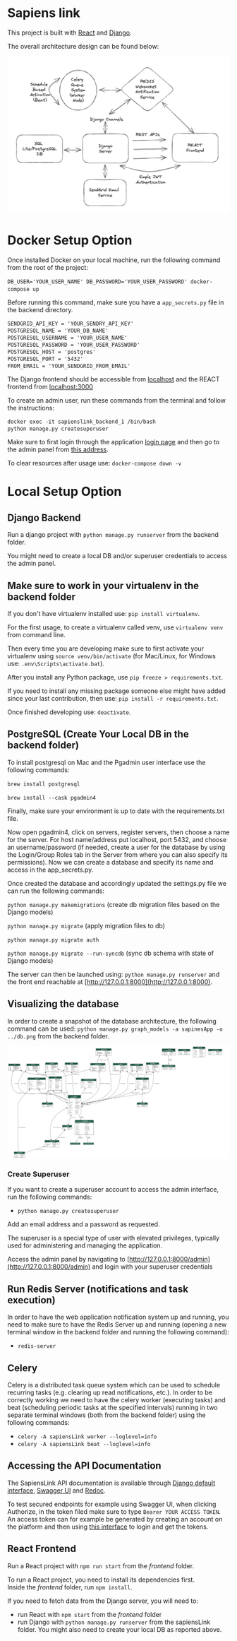 # Sapiens link

This project is built with [React](https://react.dev/) and [Django](https://www.djangoproject.com/).

The overall architecture design can be found below:

![](docs/images/architecture_system.png)

# Docker Setup Option

Once installed Docker on your local machine, run the following command from the root of the project:

`DB_USER='YOUR_USER_NAME' DB_PASSWORD='YOUR_USER_PASSWORD' docker-compose up`

Before running this command, make sure you have a `app_secrets.py` file in the backend directory.

```
SENDGRID_API_KEY = 'YOUR_SENDRY_API_KEY'
POSTGRESQL_NAME = 'YOUR_DB_NAME'
POSTGRESQL_USERNAME = 'YOUR_USER_NAME'
POSTGRESQL_PASSWORD = 'YOUR_USER_PASSWORD'
POSTGRESQL_HOST = 'postgres'
POSTGRESQL_PORT = '5432'
FROM_EMAIL = 'YOUR_SENDGRID_FROM_EMAIL'
```

The Django frontend should be accessible from [localhost](http://localhost/) and the REACT frontend from [localhost:3000](http://localhost:3000/)

To create an admin user, run these commands from the terminal and follow the instructions:

```
docker exec -it sapienslink_backend_1 /bin/bash
python manage.py createsuperuser
```

Make sure to first login through the application [login page](http://localhost/login/) and then go to the admin panel from [this address](http://localhost/admin/).

To clear resources after usage use: `docker-compose down -v`

# Local Setup Option

## Django Backend

Run a django project with `python manage.py runserver` from the backend folder.

You might need to create a local DB and/or superuser credentials to access the admin panel.

## Make sure to work in your virtualenv in the backend folder

If you don't have virtualenv installed use: `pip install virtualenv`.

For the first usage, to create a virtualenv called venv, use `virtualenv venv` from command line.

Then every time you are developing make sure to first activate your virtualenv using `source venv/bin/activate` (for Mac/Linux, for Windows use: `.env\Scripts\activate.bat`).

After you install any Python package, use `pip freeze > requirements.txt`.

If you need to install any missing package someone else might have added since your last contribution, then use: `pip install -r requirements.txt`.

Once finished developing use: `deactivate`.

## PostgreSQL (Create Your Local DB in the backend folder)

To install postgresql on Mac and the Pgadmin user interface use the following commands:

`brew install postgresql`

`brew install --cask pgadmin4`

Finally, make sure your environment is up to date with the requirements.txt file.

Now open pgadmin4, click on servers, register servers, then choose a name for the server. For host name/address put localhost, port 5432, and choose an username/password (if needed, create a user for the database by using the Login/Group Roles tab in the Server from where you can also specify its permissions). Now we can create a database and specify its name and access in the app_secrets.py.

Once created the database and accordingly updated the settings.py file we can run the following commands:

`python manage.py makemigrations` (create db migration files based on the Django models)

`python manage.py migrate` (apply migration files to db)

`python manage.py migrate auth`

`python manage.py migrate --run-syncdb` (sync db schema with state of Django models)

The server can then be launched using: `python manage.py runserver` and the front end reachable at [http://127.0.0.1:8000](http://127.0.0.1:8000).

## Visualizing the database

In order to create a snapshot of the database architecture, the following command can be used: `python manage.py graph_models -a sapinesApp -o ../db.png` from the backend folder.

![](docs/images/db.png)

### Create Superuser

If you want to create a superuser account to access the admin interface, run the following commands:

- `python manage.py createsuperuser`

Add an email address and a password as requested.

The superuser is a special type of user with elevated privileges, typically used for administering and managing the application.

Access the admin panel by navigating to [http://127.0.0.1:8000/admin](http://127.0.0.1:8000/admin) and login with your superuser credentials

## Run Redis Server (notifications and task execution)

In order to have the web application notification system up and running, you need to make sure to have the Redis Server up and running (opening a new terminal window in the backend folder and running the following command):

- `redis-server`

## Celery

Celery is a distributed task queue system which can be used to schedule recurring tasks (e.g. clearing up read notifications, etc.). In order to be correctly working we
need to have the celery worker (executing tasks) and beat (scheduling periodic tasks at the specified intervals) running in two separate terminal windows (both from the backend folder) using the following commands:

- `celery -A sapiensLink worker --loglevel=info`
- `celery -A sapiensLink beat --loglevel=info`


## Accessing the API Documentation

The SapiensLink API documentation is available through [Django default interface](http://127.0.0.1:8000/api/), [Swagger UI](http://127.0.0.1:8000/api/swagger/) and [Redoc](http://127.0.0.1:8000/api/redoc/).

To test secured endpoints for example using Swagger UI, when clicking Authorize, in the token filed make sure to type `Bearer YOUR ACCESS TOKEN`. An access token can for example be generated by creating an account on the platform and then using [this interface](http://127.0.0.1:8000/api/token/) to login and get the tokens.

## React Frontend

Run a React project with `npm run start` from the _frontend_ folder.

To run a React project, you need to install its dependencies first. </br>
Inside the _frontend_ folder, run `npm install`.

If you need to fetch data from the Django server, you will need to:

- run React with `npm start` from the _frontend_ folder
- run Django with `python manage.py runserver` from the sapiensLink folder. You might also need to create your local DB as reported above.
